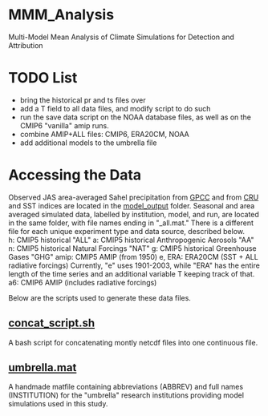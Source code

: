 # MMM_Analysis
Multi-Model Mean Analysis of Climate Simulations for Detection and Attribution

# TODO List
* bring the historical pr and ts files over
* add a T field to all data files, and modify script to do such
* run the save data script on the NOAA database files, as well as on the CMIP6 "vanilla"
  amip runs.
* combine AMIP+ALL files: CMIP6, ERA20CM, NOAA
* add additional models to the umbrella file

# Accessing the Data
Observed JAS area-averaged Sahel precipitation from 
[GPCC](/model_output/historical_precipitation) and from [CRU](/model_output/CRU_data.mat)
and SST indices are located in the [model_output](/model_output) folder. Seasonal and 
area averaged simulated data, labelled by institution, model, and run,  are located in 
the same folder, with file names ending in "\_all.mat." There is a different file for 
each unique experiment type and data source, described below.  
h: CMIP5 historical "ALL"
a: CMIP5 historical Anthropogenic Aerosols "AA"
n: CMIP5 historical Natural Forcings "NAT"
g: CMIP5 historical Greenhouse Gases "GHG"
amip: CMIP5 AMIP (from 1950)
e, ERA: ERA20CM (SST + ALL radiative forcings)
    Currently, "e" uses 1901-2003, while "ERA" has the entire length of the time series and 
    an additional variable T keeping track of that. 
a6: CMIP6 AMIP (includes radiative forcings)

Below are the scripts used to generate these data files. 

## [concat_script.sh](/concat_script.sh)
A bash script for concatenating montly netcdf files into one continuous file.

## [umbrella.mat](/umbrella.mat)
A handmade matfile containing abbreviations (ABBREV) and full names (INSTITUTION) for
the "umbrella" research institutions providing model simulations used in this
study.

